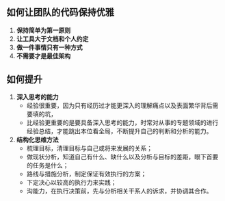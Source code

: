#

## 如何让团队的代码保持优雅

1. **保持简单为第一原则**
1. **让工具大于文档和个人约定**
1. **做一件事情只有一种方式**
1. **不需要才是最佳架构**

## 如何提升

1. **深入思考的能力**
    - 经验很重要，因为只有经历过才能更深入的理解痛点以及表面繁华背后需要填的坑，
    - 比经验更重要的是要具备深入思考的能力，时常对从事的专题领域的进行经验总结，才能跳出本位看全局，不断提升自己的判断和分析的能力。
1. **结构化思维方法**
    - 梳理目标，清理目标与自己或将来发展的关系；
    - 做现状分析，知道自己有什么、缺什么以及分析与目标的差距，眼下首要的任务是什么；
    - 路线与措施分析，制定保证有效执行的方案；
    - 下定决心以较高的执行力来实践；
    - 沟能力，在执行决策前，先与分析相关干系人的诉求，并协调其合作。
